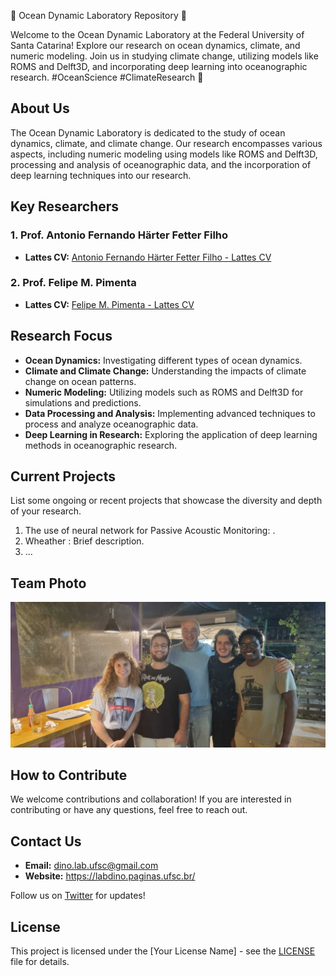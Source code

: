 🌊 Ocean Dynamic Laboratory Repository 🌊

Welcome to the Ocean Dynamic Laboratory at the Federal University of Santa Catarina! Explore our research on ocean dynamics, climate, and numeric modeling. Join us in studying climate change, utilizing models like ROMS and Delft3D, and incorporating deep learning into oceanographic research. #OceanScience #ClimateResearch 🚀

## About Us

The Ocean Dynamic Laboratory is dedicated to the study of ocean dynamics, climate, and climate change. Our research encompasses various aspects, including numeric modeling using models like ROMS and Delft3D, processing and analysis of oceanographic data, and the incorporation of deep learning techniques into our research.

## Key Researchers

### 1. Prof. Antonio Fernando Härter Fetter Filho
   - **Lattes CV:** [Antonio Fernando Härter Fetter Filho - Lattes CV](http://lattes.cnpq.br/3964838319654009)

### 2. Prof. Felipe M. Pimenta
   - **Lattes CV:** [Felipe M. Pimenta - Lattes CV](http://lattes.cnpq.br/4853184583206201)

## Research Focus

- **Ocean Dynamics:** Investigating different types of ocean dynamics.
- **Climate and Climate Change:** Understanding the impacts of climate change on ocean patterns.
- **Numeric Modeling:** Utilizing models such as ROMS and Delft3D for simulations and predictions.
- **Data Processing and Analysis:** Implementing advanced techniques to process and analyze oceanographic data.
- **Deep Learning in Research:** Exploring the application of deep learning methods in oceanographic research.

## Current Projects

List some ongoing or recent projects that showcase the diversity and depth of your research.

1. The use of neural network for Passive Acoustic Monitoring: .
2. Wheather : Brief description.
3. ...

## Team Photo
![Ocean Dynamic Lab Team](images/team_photo.jpg)

## How to Contribute

We welcome contributions and collaboration! If you are interested in contributing or have any questions, feel free to reach out.

## Contact Us

- **Email:** dino.lab.ufsc@gmail.com
- **Website:** https://labdino.paginas.ufsc.br/

Follow us on [Twitter](https://twitter.com/OceanDynamicLab) for updates!

## License

This project is licensed under the [Your License Name] - see the [LICENSE](LICENSE) file for details.
